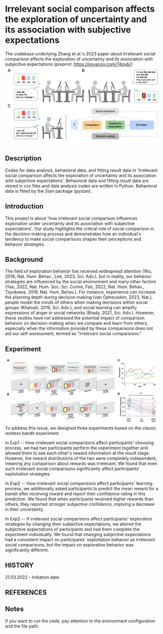 # Irrelevant social comparison affects the exploration of uncertainty and its association with subjective expectations
The codebase underlying Zhang et al.'s 2023  paper about Irrelevant social comparison affects the exploration of uncertainty and its association with subjective expectations (preprint: https://psyarxiv.com/74qvb/)
![image text](https://github.com/andlab-um/ComparisonBeha/blob/main/Framework_noQ.png)

## Description
Codes for data analysis, behavioral data, and fitting result data in 'Irrelevant social comparison affects the exploration of uncertainty and its association with subjective expectations'.
Behavioral data and fitting result data are stored in csv files and data analysis codes are written in Python. Behavioral data is fitted by the Stan package (pystan).

## Introduction
This project is about 'how irrelevant social comparison influences exploration under uncertainty and its association with subjective expectations'. Our study highlights the critical role of social comparison in the decision-making process and demonstrates how an individual's tendency to make social comparisons shapes their perceptions and behavior strategies.

## Background
The field of exploration behavior has received widespread attention (Wu, 2018, Nat. Hum. Behav., Lee, 2023, Sci. Adv.), but in reality, our behavior strategies are influenced by the social environment and many other factors (Yao, 2022, Nat. Hum. Soc. Sci. Comm, Fan, 2022, Nat. Hum. Behav., Toyokawa, 2019, Nat. Hum. Behav.). For instance, experience can increase the planning depth during decision-making (van Opheusden, 2023, Nat.), people model the minds of others when making decisions within social groups (Khalvati, 2019, Sci. Adv.), and social learning can amplify expressions of anger in social networks (Brady, 2021, Sci. Adv.). However, these studies have not addressed the potential impact of comparison behavior on decision-making when we compare and learn from others, especially when the information provided by these comparisons does not aid our self-assessment, termed as "irrelevant social comparisons."

## Experiment
![image text](https://github.com/andlab-um/ComparisonBeha/blob/main/E1design.png)
To address this issue, we designed three experiments based on the classic restless bandit experiment. 

In Exp1 -- How irrelevant social comparisons affect participants' choosing process, we had two participants perform the experiment together and allowed them to see each other's reward information at the result stage. However, the reward distributions of the two were completely independent, meaning any comparison about rewards was irrelevant. We found that even such irrelevant social comparisons significantly affect participants’ exploitation strategies.

In Exp2 -- How irrelevant social comparisons affect participants' learning process, we additionally asked participants to predict the mean reward for a bandit after receiving reward and report their confidence rating in this prediction. We found that when participants received higher rewards than others, they reported stronger subjective confidence, implying a decrease in their uncertainty.

In Exp2 -- If irrelevant social comparisons affect participants' exploration strategies by changing their subjective expectations, we altered the subjective expectations of participants and had them complete the experiment individually. We found that changing subjective expectations had a consistent impact on participants' exploitation behavior as irrelevant social comparisons, but the impact on exploration behavior was significantly different.

## HISTORY
21.03.2022 - Initiation date



## REFERENCES


## Notes
If you want to run the code, pay attention to the environment configuration and the file path.
